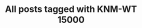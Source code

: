 ---
layout: tag
title: "All posts tagged with KNM-WT 15000"
permalink: /weblog/tags/knm-wt-15000/
taxonomy: KNM-WT 15000
---